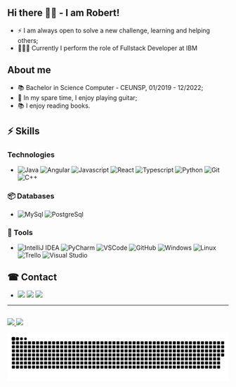 ## Hi there 👋🏻 - I am Robert!

* ⚡ I am always open to solve a new challenge, learning and helping others;
* 👨🏻‍💻 Currently I perform the role of Fullstack Developer at IBM

## About me

* 📚 Bachelor in Science Computer - CEUNSP, 01/2019 - 12/2022;
* 🎸 In my spare time, I enjoy playing guitar;
* 📚 I enjoy reading books.

  
 ## ⚡ Skills
 ### Technologies
 -  ![Java](https://img.shields.io/badge/-Java-3776AB?&logo=Java&logoColor=FFFFFF)
 ![Angular](https://img.shields.io/badge/-Angular-e63946?&logo=Angular&logoColor=FFFFFF)
 ![Javascript](https://img.shields.io/badge/-Javascript-ffb703?&logo=Javascript&logoColor=FFFFFF)
 ![React](https://img.shields.io/badge/-React-696969?&logo=React&logoColor=FFFFFF)
 ![Typescript](https://img.shields.io/badge/-Typescript-00BFFF?&logo=Typescript&logoColor=FFFFFF)
 ![Python](https://img.shields.io/badge/-Python-B8860B?&logo=Python&logoColor=FFFFFF)
 ![Git](https://img.shields.io/badge/-Git-F05032?&logo=git&logoColor=FFFFFF)
 ![C++](https://img.shields.io/badge/-C-00BFFF?&logo=C&logoColor=FFFFFF)

 
 ### 📦 Databases
 - ![MySql](https://img.shields.io/badge/-MySql-003B57?&logo=MySQL&logoColor=FFFFFF)
 ![PostgreSql](https://img.shields.io/badge/-PostgreSql-336791?&logo=postgresql&logoColor=FFFFFF)
 
 ### 🧰 Tools
 - ![IntelliJ IDEA](https://img.shields.io/badge/-IntelliJ-181717?&logo=IntellijIDEA&logoColor=#000000)
 ![PyCharm](https://img.shields.io/badge/-PyCharm-228B22?&logo=PyCharm&logoColor=FFFFFF)
 ![VSCode](https://img.shields.io/badge/-VSCode-007ACC?&logo=Visual%20Studio%20Code&logoColor=FFFFFF)
 ![GitHub](https://img.shields.io/badge/-GitHub-181717?&logo=GitHub&logoColor=FFFFFF)
 ![Windows](https://img.shields.io/badge/-Windows-0078D6?&logo=Windows&logoColor=FFFFFF)
 ![Linux](https://img.shields.io/badge/-Linux-FCC624?&logo=Linux&logoColor=FFFFFF)
 ![Trello](https://img.shields.io/badge/-Trello-0052CC?&logo=Trello&logoColor=FFFFFF)
 ![Visual Studio](https://img.shields.io/badge/-Visual%20Studio-5C2D91?&logo=Visual%20Studio&logoColor=FFFFFF)
 
 ## ☎ Contact
 
 
 - <a href="https://www.instagram.com/robeertgr/" target="_blank"><img src="https://img.shields.io/badge/-Instagram-C71585?&logo=Instagram&logoColor=FFFFFF" target="_blank"></a>
 	<a href="https://www.twitch.tv/robeertgr" target="_blank"><img src="https://img.shields.io/badge/-Twitch-5C2D91?&logo=Twitch&logoColor=FFFFFF" target="_blank"></a>
  <a href="https://www.linkedin.com/in/robertgranja/" target="_blank"><img src="https://img.shields.io/badge/-Linkedin-1E90FF?&logo=Linkedin&logoColor=FFFFFF" target="_blank"></a> 
 
 <hr>

  
  ##
  
   <div>
  <a href="https://github.com/robeertgr">
  <img height="150em" src="https://github-readme-stats.vercel.app/api?username=robeertgr&show_icons=true&theme=dracula&include_all_commits=true&count_private=true"/>
  <img height="150em" src="https://github-readme-stats.vercel.app/api/top-langs/?username=robeertgr&layout=compact&langs_count=7&theme=dracula"/>
</div>
  
  ![Snake animation](https://github.com/robeertgr/robeertgr/blob/output/github-contribution-grid-snake.svg)
 

